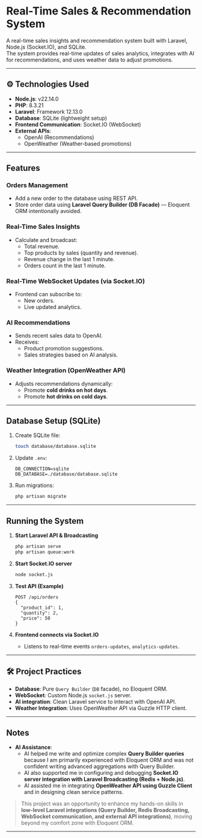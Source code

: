# Real-Time Sales & Recommendation System

A real-time sales insights and recommendation system built with Laravel, Node.js (Socket.IO), and SQLite.  
The system provides real-time updates of sales analytics, integrates with AI for recommendations, and uses weather data to adjust promotions.

---

## ⚙ Technologies Used

- **Node.js**: v22.14.0
- **PHP**: 8.3.21
- **Laravel**: Framework 12.13.0
- **Database**: SQLite (lightweight setup)
- **Frontend Communication**: Socket.IO (WebSocket)
- **External APIs**:
  - OpenAI (Recommendations)
  - OpenWeather (Weather-based promotions)

---

## Features

### Orders Management
- Add a new order to the database using REST API.
- Store order data using **Laravel Query Builder (DB Facade)** — Eloquent ORM intentionally avoided.

### Real-Time Sales Insights
- Calculate and broadcast:
  - Total revenue.
  - Top products by sales (quantity and revenue).
  - Revenue change in the last 1 minute.
  - Orders count in the last 1 minute.

### Real-Time WebSocket Updates (via Socket.IO)
- Frontend can subscribe to:
  - New orders.
  - Live updated analytics.

### AI Recommendations
- Sends recent sales data to OpenAI.
- Receives:
  - Product promotion suggestions.
  - Sales strategies based on AI analysis.

### Weather Integration (OpenWeather API)
- Adjusts recommendations dynamically:
  - Promote **cold drinks on hot days**.
  - Promote **hot drinks on cold days**.

---

## Database Setup (SQLite)

1. Create SQLite file:
    ```bash
    touch database/database.sqlite
    ```

2. Update `.env`:
    ```env
    DB_CONNECTION=sqlite
    DB_DATABASE=./database/database.sqlite
    ```

3. Run migrations:
    ```bash
    php artisan migrate
    ```

---

## Running the System

1. **Start Laravel API & Broadcasting**
    ```bash
    php artisan serve
    php artisan queue:work
    ```

2. **Start Socket.IO server**
    ```bash
    node socket.js
    ```

3. **Test API (Example)**
    ```http
    POST /api/orders
    {
      "product_id": 1,
      "quantity": 2,
      "price": 50
    }
    ```

4. **Frontend connects via Socket.IO**
    - Listens to real-time events `orders-updates`, `analytics-updates`.

---

## 🛠 Project Practices

- **Database**: Pure `Query Builder` (`DB` facade), no Eloquent ORM.
- **WebSocket**: Custom Node.js `socket.js` server.
- **AI integration**: Clean Laravel service to interact with OpenAI API.
- **Weather Integration**: Uses OpenWeather API via Guzzle HTTP client.

---

## Notes

- **AI Assistance**:
  - AI helped me write and optimize complex **Query Builder queries** because I am primarily experienced with Eloquent ORM and was not confident writing advanced aggregations with Query Builder.
  - AI also supported me in configuring and debugging **Socket.IO server integration with Laravel Broadcasting (Redis + Node.js)**.
  - AI assisted me in integrating **OpenWeather API using Guzzle Client** and in designing clean service patterns.

> This project was an opportunity to enhance my hands-on skills in **low-level Laravel integrations (Query Builder, Redis Broadcasting, WebSocket communication, and external API integrations)**, moving beyond my comfort zone with Eloquent ORM.

---
